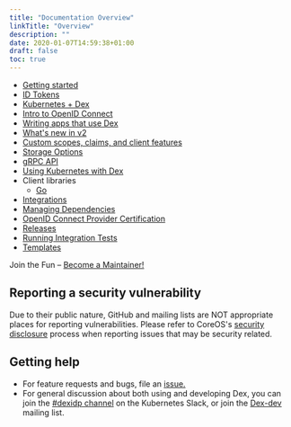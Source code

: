 ```yaml
---
title: "Documentation Overview"
linkTitle: "Overview"
description: ""
date: 2020-01-07T14:59:38+01:00
draft: false
toc: true
---
```


* [Getting started](/docs/getting-started/)
* [ID Tokens](/docs/id-tokens/)
* [Kubernetes + Dex](/docs/kubernetes-dex/)
* [Intro to OpenID Connect](/docs/openid-connect/)
* [Writing apps that use Dex](/docs/using-dex/)
* [What's new in v2](/docs/v2/)
* [Custom scopes, claims, and client features](/docs/custom-scopes-claims-clients/)
* [Storage Options](/docs/storage/)
* [gRPC API](/docs/api/)
* [Using Kubernetes with Dex](/docs/kubernetes/)
* Client libraries
  * [Go](https://github.com/coreos/go-oidc)
* [Integrations](/docs/integrations/)
* [Managing Dependencies](/docs/dev-dependencies/)
* [OpenID Connect Provider Certification](/docs/oidc-certification-setup/)
* [Releases](/docs/dev-releases/)
* [Running Integration Tests](/docs/dev-integration-tests/)
* [Templates](/docs/templates/)

Join the Fun – [Become a Maintainer!](/docs/contributing/)

## Reporting a security vulnerability

Due to their public nature, GitHub and mailing lists are NOT appropriate places for reporting vulnerabilities. Please refer to CoreOS's [security disclosure](https://coreos.com/security/disclosure/) process when reporting issues that may be security related.

## Getting help

* For feature requests and bugs, file an [issue.](https://github.com/dexidp/dex/issues)
* For general discussion about both using and developing Dex, you can join the [#dexidp channel](slack://channel?team=T09NY5SBT&id=C011URMR41W)
on the Kubernetes Slack, or join the [Dex-dev](https://groups.google.com/forum/#!forum/dex-dev) mailing list.

